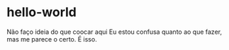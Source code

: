 # hello-world
Não faço ideia do que coocar aqui
Eu estou confusa quanto ao que fazer, mas me parece o certo.
É isso.
